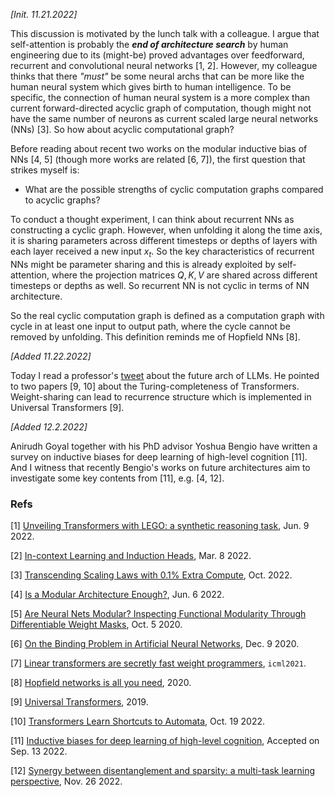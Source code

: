 
_[Init. 11.21.2022]_

This discussion is motivated by the lunch talk with a colleague.
I argue that self-attention is probably the ***end of architecture search*** by human engineering due to its (might-be) proved advantages over feedforward, recurrent and convolutional neural networks [1, 2].
However, my colleague thinks that there _"must"_ be some neural archs that can be more like the human neural system which gives birth to human intelligence.
To be specific, the connection of human neural system is a more complex than current forward-directed acyclic graph of computation, though might not have the same number of neurons as current scaled large neural networks (NNs) [3].
So how about acyclic computational graph?

Before reading about recent two works on the modular inductive bias of NNs [4, 5] (though more works are related [6, 7]), the first question that strikes myself is:
- What are the possible strengths of cyclic computation graphs compared to acyclic graphs?

To conduct a thought experiment, I can think about recurrent NNs as constructing a cyclic graph.
However, when unfolding it along the time axis, it is sharing parameters across different timesteps or depths of layers with each layer received a new input $x_t$.
So the key characteristics of recurrent NNs might be parameter sharing and this is already exploited by self-attention, where the projection matrices $Q, K, V$ are shared across different timesteps or depths as well.
So recurrent NN is not cyclic in terms of NN architecture.
<!-- So the **real cyclic computation graph** might be defined as _containing cyclic paths with different link parameters instead of shared parameters_. -->
So the real cyclic computation graph is defined as a computation graph with cycle in at least one input to output path, where the cycle cannot be removed by unfolding.
This definition reminds me of Hopfield NNs [8].

_[Added 11.22.2022]_

Today I read a professor's [tweet](https://twitter.com/DimitrisPapail/status/1593664990103363584) about the future arch of LLMs.
He pointed to two papers [9, 10] about the Turing-completeness of Transformers.
Weight-sharing can lead to recurrence structure which is implemented in Universal Transformers [9].

_[Added 12.2.2022]_

Anirudh Goyal together with his PhD advisor Yoshua Bengio have written a survey on inductive biases for deep learning of high-level cognition [11].
And I witness that recently Bengio's works on future architectures aim to investigate some key contents from [11], e.g. [4, 12].

### Refs

[1] [Unveiling Transformers with LEGO: a synthetic reasoning task](https://arxiv.org/pdf/2206.04301), Jun. 9 2022.

[2] [In-context Learning and Induction Heads](https://arxiv.org/ftp/arxiv/papers/2209/2209.11895.pdf), Mar. 8 2022.

[3] [Transcending Scaling Laws with 0.1% Extra Compute](https://arxiv.org/abs/2210.11399), Oct. 2022.

[4] [Is a Modular Architecture Enough?](https://arxiv.org/abs/2206.02713), Jun. 6 2022.

[5] [Are Neural Nets Modular? Inspecting Functional Modularity Through Differentiable Weight Masks](https://arxiv.org/abs/2010.02066), Oct. 5 2020.

[6] [On the Binding Problem in Artificial Neural Networks](https://arxiv.org/abs/2012.05208), Dec. 9 2020.

[7] [Linear transformers are secretly fast weight programmers](http://proceedings.mlr.press/v139/schlag21a/schlag21a.pdf), `icml2021`.

[8] [Hopfield networks is all you need](https://arxiv.org/pdf/2008.02217.pdf), 2020.

[9] [Universal Transformers](https://openreview.net/forum?id=HyzdRiR9Y7&noteId=HyxfZDmCk4&noteId=rkginvfklN), 2019.

[10] [Transformers Learn Shortcuts to Automata](https://arxiv.org/pdf/2210.10749.pdf), Oct. 19 2022.

[11] [Inductive biases for deep learning of high-level cognition](https://royalsocietypublishing.org/doi/pdf/10.1098/rspa.2021.0068), Accepted on Sep. 13 2022.

[12] [Synergy between disentanglement and sparsity: a multi-task learning perspective](https://arxiv.org/pdf/2211.14666.pdf), Nov. 26 2022.
